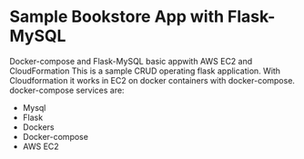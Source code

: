 # Sample Bookstore App with Flask-MySQL
Docker-compose and Flask-MySQL basic appwith AWS EC2 and CloudFormation
This is a sample CRUD operating flask application. With Cloudformation it works in EC2 on docker containers with docker-compose.
docker-compose services are:
* Mysql
* Flask
* Dockers
* Docker-compose
* AWS EC2
